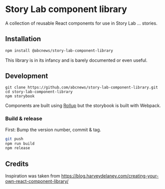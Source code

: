 # Story Lab component library

A collection of reusable React components for use in Story Lab ... stories.

## Installation

```bash
npm install @abcnews/story-lab-component-library
```

This library is in its infancy and is barely documented or even useful.

## Development

```
git clone https://github.com/abcnews/story-lab-component-library.git
cd story-lab-component-library
npm storybook
```

Components are built using [Rollup](https://rollupjs.org/guide/en/) but the storybook is built with Webpack.

### Build & release

First: Bump the version number, commit & tag.

```bash
git push
npm run build
npm release
```

## Credits

Inspiration was taken from https://blog.harveydelaney.com/creating-your-own-react-component-library/
